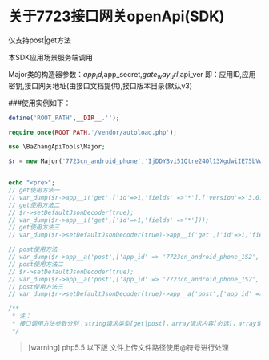# 关于7723接口网关openApi(SDK)


仅支持post|get方法

本SDK应用场景服务端调用

Major类的构造器参数：$app_id,$app_secret,$gate_way_url,$api_ver
即：应用ID,应用密钥,接口网关地址(由接口文档提供),接口版本目录(默认v3)

###使用实例如下：
```php
define('ROOT_PATH',__DIR__.'');

require_once(ROOT_PATH.'/vendor/autoload.php');

use \BaZhangApiTools\Major;

$r = new Major('7723cn_android_phone','IjDDYBvi51Qtre24Ol13XgdwiIE75bVwDJXvNT6Df38JHQFg1uk3LBq70s3g8G44','http://gateway.dev.7723.com/index.php');


echo "<pre>";
// get使用方法一
// var_dump($r->app__i('get',['id'=>1,'fields' =>'*'],['version'=>'3.0.0']));
// get使用方法二
// $r->setDefaultJsonDecoder(true);
// var_dump($r->app__i('get',['id'=>1,'fields' =>'*']));
// get使用方法三
// var_dump($r->setDefaultJsonDecoder(true)->app__i('get',['id'=>1,'fields' =>'*']));

// post使用方法一
// var_dump($r->app__a('post',['app_id' => '7723cn_android_phone_1S2','iv'=>'0123456789012345']));
// post使用方法二
// $r->setDefaultJsonDecoder(true);
// var_dump($r->app__a('post',['app_id' => '7723cn_android_phone_1S2','iv'=>'0123456789012345']));
// post使用方法三
// var_dump($r->setDefaultJsonDecoder(true)->app__a('post',['app_id' => '7723cn_android_phone_1S2','iv'=>'0123456789012345']));

/**
 * 注：
 * 接口调用方法参数分别：string请求类型[get|post]，array请求内容[必选]，array请求头[可选]
 */

```
>[warning] php5.5 以下版 文件上传文件路径使用@符号进行处理